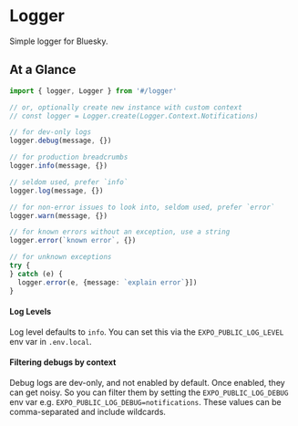# Logger

Simple logger for Bluesky.

## At a Glance

```typescript
import { logger, Logger } from '#/logger'

// or, optionally create new instance with custom context
// const logger = Logger.create(Logger.Context.Notifications)

// for dev-only logs
logger.debug(message, {})

// for production breadcrumbs
logger.info(message, {})

// seldom used, prefer `info`
logger.log(message, {})

// for non-error issues to look into, seldom used, prefer `error`
logger.warn(message, {})

// for known errors without an exception, use a string
logger.error(`known error`, {})

// for unknown exceptions
try {
} catch (e) {
  logger.error(e, {message: `explain error`}])
}
```

#### Log Levels

Log level defaults to `info`. You can set this via the `EXPO_PUBLIC_LOG_LEVEL`
env var in `.env.local`.

#### Filtering debugs by context

Debug logs are dev-only, and not enabled by default. Once enabled, they can get
noisy. So you can filter them by setting the `EXPO_PUBLIC_LOG_DEBUG` env var
e.g. `EXPO_PUBLIC_LOG_DEBUG=notifications`. These values can be comma-separated
and include wildcards.
